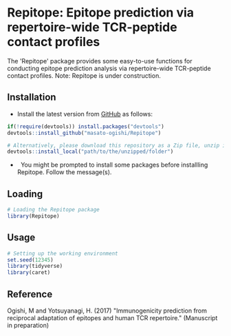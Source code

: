 Repitope: Epitope prediction via repertoire-wide TCR-peptide contact profiles
===============================================

The 'Repitope' package provides some easy-to-use functions for conducting epitope prediction analysis via repertoire-wide TCR-peptide contact profiles.
Note: Repitope is under construction.

Installation
------------------------

-   Install the latest version from [GitHub](https://github.com/masato-ogishi/Repitope) as follows:

``` r
if(!require(devtools)) install.packages("devtools")
devtools::install_github("masato-ogishi/Repitope")

# Alternatively, please download this repository as a Zip file, unzip it to the directory you want, and run the following command.
devtools::install_local("path/to/the/unzipped/folder")
```

-   You might be prompted to install some packages before installling Repitope. Follow the message(s).

Loading
------------------

``` r
# Loading the Repitope package
library(Repitope)
```

Usage
-----------------------------------
``` r
# Setting up the working environment
set.seed(12345)
library(tidyverse)
library(caret)
```

Reference
------------------------

Ogishi, M and Yotsuyanagi, H. (2017) "Immunogenicity prediction from reciprocal adaptation of epitopes and human TCR repertoire." (Manuscript in preparation)
